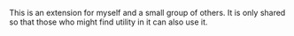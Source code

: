 This is an extension for myself and a small group of others. It is only shared so that those who might find utility in it can also use it.